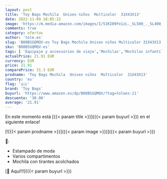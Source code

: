 ```yaml
---
layout: post
title: 'Toy Bags Mochila  Unisex niños  Multicolor  31X43X13'
date: 2022-11-09 18:05:22
image: 'https://m.media-amazon.com/images/I/51KI09Fe1zL._SL500_._SL400_.jpg'
comments: true
category: ofertas
author: 'tole.es'
slug: 'B08BSGQMQV-es Toy Bags Mochila Unisex niños Multicolor 31X43X13'
sku: 'B08BSGQMQV-es'
tags: [ 'Equipaje y accessorios de viaje','Mochilas','Mochilas infantiles','Moda','mochila','toy bags','🇪🇸', ]
actualPrice: 21.91 EUR
currency: EUR
price: 21.91
comparePrice: 31.3 EUR
prodname: 'Toy Bags Mochila  Unisex niños  Multicolor  31X43X13'
country: 'es'
flag: '🇪🇸'
brand: 'Toy Bags'
buyurl: 'https://www.amazon.es/dp/B08BSGQMQV/?tag=tolees-21'
descuento: '30.00'
average: '21.91'
---
```


En este momento está [{{< param title >}}]({{< param buyurl >}}) en el siguiente enlace!

[![{{< param prodname >}}]({{< param image >}})]({{< param buyurl >}})

🔎:

- Estampado de moda
- Varios compartimentos
- Mochila con tirantes acolchados

[🛒 Aquí!!!]({{< param buyurl >}})
